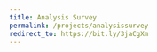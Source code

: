 ```yaml
---
title: Analysis Survey
permalink: /projects/analysissurvey
redirect_to: https://bit.ly/3jaCgXm
---
```


